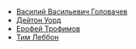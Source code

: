 * [Василий Васильевич Головачев](Василий%20Васильевич%20Головачев)
* [Дейтон Уорд](Дейтон%20Уорд)
* [Ерофей Трофимов](Ерофей%20Трофимов)
* [Тим Леббон](Тим%20Леббон)